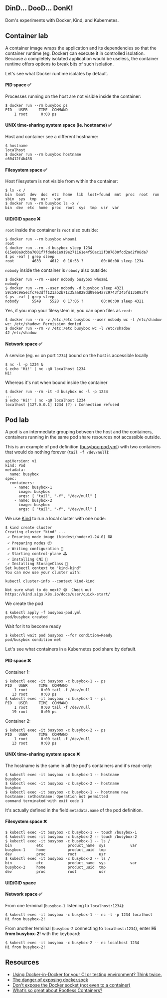 ## DinD... DooD... DonK!

Dom's experiments with Docker, Kind, and Kubernetes.

## Container lab

A container image wraps the application and its dependencies so that the container runtime (eg. Docker) can execute it in controlled isolation. Because a completely isolated application would be useless, the container runtime offers options to break bits of such isolation.

Let's see what Docker runtime isolates by default.

#### PID space ✅ ####

Processes running on the host are not visible inside the container:

```shell
$ docker run --rm busybox ps
PID   USER     TIME  COMMAND
    1 root      0:00 ps
```

#### UNIX time-sharing system space (ie. hostname) ✅ ####

Host and container see a different hostname:

```shell
$ hostname
localhost
$ docker run --rm busybox hostname
c60412f4b438

```

#### Filesystem space ✅ ####

Host filesystem is not visible from within the container:

```shell
$ ls -x /
bin  boot  dev  doc  etc  home  lib  lost+found  mnt  proc  root  run  sbin  sys  tmp  usr   var
$ docker run --rm busybox ls -x /
bin  dev  etc  home  proc  root  sys  tmp  usr  var
```

#### UID/GID space ❌ ####

`root` inside the container is `root` also outside:

```shell
$ docker run --rm busybox whoami
root
$ docker run --rm -d busybox sleep 1234
615e88a9cbba7001f7fdede1e919e271161e4f50ac12f387630fcd2ad2f08da7
$ ps -eaf | grep sleep
root        4633    4612  0 16:53 ?        00:00:00 sleep 1234
```

`nobody` inside the container is `nobody` also outside:

```shell
$ docker run --rm --user nobody busybox whoami
nobody
$ docker run --rm --user nobody -d busybox sleep 4321
59c59c9e5ecfc7e3dff121ab2b71c35aa828dd09ea4a7c9743f345fd135893f4
$ ps -eaf | grep sleep
nobody      5549    5528  0 17:06 ?        00:00:00 sleep 4321
```

Yes, if you map your filesystem in, you can open files as `root`:

```shell
$ docker run --rm -v /etc:/etc busybox --user nobody wc -l /etc/shadow
wc: /etc/shadow: Permission denied
$ docker run --rm -v /etc:/etc busybox wc -l /etc/shadow
42 /etc/shadow
```

#### Network space ✅ ####

A service (eg. `nc` on port `1234`) bound on the host is accessible locally

```shell
$ nc -l -p 1234 &
$ echo 'Hi!' | nc -q0 localhost 1234
Hi!
```

Whereas it's not when bound inside the container

```shell
$ docker run --rm -it -d busybox nc -l -p 1234
...
$ echo 'Hi!' | nc -q0 localhost 1234
localhost [127.0.0.1] 1234 (?) : Connection refused
```

## Pod lab ##

A pod is an intermediate grouping between the host and the containers, containers running in the same pod share resources not accassible outside.

This is an example of pod definition ([busybox-pod.yml](busybox-pod.yml)) with two containers that would do nothing forever (`tail -f /dev/null`):

```
apiVersion: v1
kind: Pod
metadata:
  name: busybox
spec:
  containers:
    - name: busybox-1
      image: busybox
      args: [ "tail", "-f", "/dev/null" ]
    - name: busybox-2
      image: busybox
      args: [ "tail", "-f", "/dev/null" ]
```


We use [Kind](https://kind.sigs.k8s.io/) to run a local cluster with one node:

```shell
$ kind create cluster
Creating cluster "kind" ...
 ✓ Ensuring node image (kindest/node:v1.24.0) 🖼
 ✓ Preparing nodes 📦
 ✓ Writing configuration 📜
 ✓ Starting control-plane 🕹️
 ✓ Installing CNI 🔌
 ✓ Installing StorageClass 💾
Set kubectl context to "kind-kind"
You can now use your cluster with:

kubectl cluster-info --context kind-kind

Not sure what to do next? 😅  Check out https://kind.sigs.k8s.io/docs/user/quick-start/
```

We create the pod

```
$ kubectl apply -f busybox-pod.yml
pod/busybox created
```

Wait for it to become ready

```shell
$ kubectl wait pod busybox --for condition=Ready
pod/busybox condition met
```

Let's see what containers in a Kubernetes pod share by default.

#### PID space ❌ ####

Container 1:

```shell
$ kubectl exec -it busybox -c busybox-1 -- ps
PID   USER     TIME  COMMAND
    1 root      0:00 tail -f /dev/null
   13 root      0:00 ps
$ kubectl exec -it busybox -c busybox-1 -- ps
PID   USER     TIME  COMMAND
    1 root      0:00 tail -f /dev/null
   19 root      0:00 ps
```

Container 2:

```shell
$ kubectl exec -it busybox -c busybox-2 -- ps
PID   USER     TIME  COMMAND
    1 root      0:00 tail -f /dev/null
   13 root      0:00 ps
```

#### UNIX time-sharing system space ❌ ####

The hostname is the same in all the pod's containers and it's read-only:

```shell
$ kubectl exec -it busybox -c busybox-1 -- hostname
busybox
$ kubectl exec -it busybox -c busybox-2 -- hostname
busybox
$ kubectl exec -it busybox -c busybox-1 -- hostname new
hostname: sethostname: Operation not permitted
command terminated with exit code 1
```

It's actually defined in the field `metadata.name` of the pod definition.

#### Filesystem space ❌ ####

```shell
$ kubectl exec -it busybox -c busybox-1 -- touch /busybox-1
$ kubectl exec -it busybox -c busybox-2 -- touch /busybox-2
$ kubectl exec -it busybox -c busybox-1 -- ls /
bin           etc           product_name  sys           var
busybox-1     home          product_uuid  tmp
dev           proc          root          usr
$ kubectl exec -it busybox -c busybox-2 -- ls /
bin           etc           product_name  sys           var
busybox-2     home          product_uuid  tmp
dev           proc          root          usr
```

#### UID/GID space ####

#### Network space ✅ ####

From one terminal (`busybox-1` listening to `localhost:1234`):

```shell
$ kubectl exec -it busybox -c busybox-1 -- nc -l -p 1234 localhost
Hi from busybox-2!
```

From another terminal (`busybox-2` connecting to `localhost:1234`), enter **Hi from busybox-2!** with the keyboard:

```shell
$ kubectl exec -it busybox -c busybox-2 -- nc localhost 1234
Hi from busybox-2!
```

## Resources

* [Using Docker-in-Docker for your CI or testing environment? Think twice.](https://jpetazzo.github.io/2015/09/03/do-not-use-docker-in-docker-for-ci/)
* [The danger of exposing docker.sock](https://dejandayoff.com/the-danger-of-exposing-docker.sock/)
* [Don't expose the Docker socket (not even to a container)](https://web.archive.org/web/20190623234615/https://www.lvh.io/posts/dont-expose-the-docker-socket-not-even-to-a-container.html)
* [What’s so great about Rootless Containers?](https://www.devseccon.com/blog/whats-so-great-about-rootless-containers-secadvent-day-24)
